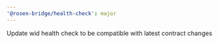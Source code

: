 ```yaml
---
'@rosen-bridge/health-check': major
---
```


Update wid health check to be compatible with latest contract changes
